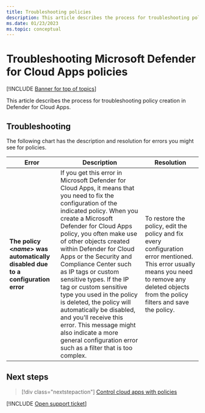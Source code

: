 ```yaml
---
title: Troubleshooting policies
description: This article describes the process for troubleshooting policy creation in Defender for Cloud Apps.
ms.date: 01/23/2023
ms.topic: conceptual
---
```

# Troubleshooting Microsoft Defender for Cloud Apps policies

[!INCLUDE [Banner for top of topics](includes/banner.md)]

This article describes the process for troubleshooting policy creation in Defender for Cloud Apps.

## Troubleshooting

The following chart has the description and resolution for errors you might see for policies.

|Error|Description|Resolution|
|----|----|----|
| **The policy  <*name*> was automatically disabled due to a configuration error**|If you get this error in Microsoft Defender for Cloud Apps, it means that you need to fix the configuration of the indicated policy. When you create a Microsoft Defender for Cloud Apps policy, you often make use of other objects created within Defender for Cloud Apps or the Security and Compliance Center such as IP tags or custom sensitive types. If the IP tag or custom sensitive type you used in the policy is deleted, the policy will automatically be disabled, and you'll receive this error. This message might also indicate a more general configuration error such as a filter that is too complex. |To restore the policy, edit the policy and fix every configuration error mentioned. This error usually means you need to remove any deleted objects from the policy filters and save the policy.|

## Next steps

> [!div class="nextstepaction"]
> [Control cloud apps with policies](control-cloud-apps-with-policies.md)

[!INCLUDE [Open support ticket](includes/support.md)]
